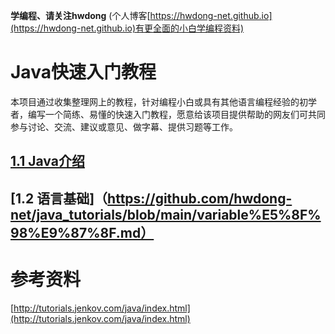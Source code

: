 **学编程、请关注hwdong** (个人博客[https://hwdong-net.github.io](https://hwdong-net.github.io)有更全面的小白学编程资料)
# Java快速入门教程

本项目通过收集整理网上的教程，针对编程小白或具有其他语言编程经验的初学者，编写一个简练、易懂的快速入门教程，愿意给该项目提供帮助的网友们可共同参与讨论、交流、建议或意见、做字幕、提供习题等工作。

## [1.1 Java介绍](https://github.com/hwdong-net/java_tutorials/blob/main/introduction2Java.md)

## [1.2 语言基础]（https://github.com/hwdong-net/java_tutorials/blob/main/variable%E5%8F%98%E9%87%8F.md）

# 参考资料

[http://tutorials.jenkov.com/java/index.html](http://tutorials.jenkov.com/java/index.html)
